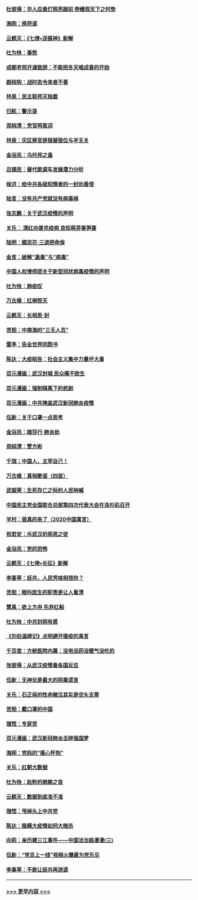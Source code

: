 #### [杜彼得：华人应悬灯照亮跟前 卷幔观天下之时势](../pages/nsc993/n11874822.md?t=02172202) 
#### [海网：换将谣](../pages/nsc993/n11873712.md?t=02172202) 
#### [云鹤天：《七律▪送瘟神》新解](../pages/nsc993/n11873598.md?t=02172202) 
#### [吐为快：春愁](../pages/nsc993/n11872801.md?t=02172202) 
#### [成都老师开课致辞：不能把冬天唱成春的开始](../pages/nsc993/n11872653.md?t=02172202) 
#### [颜纯钩：战时态令来者不善](../pages/nsc993/n11872011.md?t=02172202) 
#### [林泉：民主联邦灭独裁](../pages/nsc993/n11870998.md?t=02172202) 
#### [归航：警示录](../pages/nsc993/n11870963.md?t=02172202) 
#### [郑纯清：党官鸣冤词](../pages/nsc993/n11870938.md?t=02172202) 
#### [林泉：灾区换官是狼替狼位与羊无关](../pages/nsc993/n11870896.md?t=02172202) 
#### [金浴凤：乌托邦之蛊](../pages/nsc993/n11870879.md?t=02172202) 
#### [吕锡民：替代能源车发展潜力分析](../pages/nsc993/n11870656.md?t=02172202) 
#### [徐济：给中共各级知情者的一封劝善信](../pages/nsc993/n11868561.md?t=02172202) 
#### [陆言：没有共产党就没有病毒祸](../pages/nsc993/n11868232.md?t=02172202) 
#### [张志鹏：关于武汉疫情的声明](../pages/nsc993/n11867182.md?t=02172202) 
#### [关乐： 漂红向善克疫病 良知萌芽春笋蓬](../pages/nsc993/n11865710.md?t=02172202) 
#### [陆明：蝶恋花‧三退把命保](../pages/nsc993/n11865673.md?t=02172202) 
#### [金言：破解“蛊毒”与“病毒”](../pages/nsc993/n11864103.md?t=02172202) 
#### [中国人权律师团关于新型冠状病毒疫情的声明](../pages/nsc993/n11864249.md?t=02172202) 
#### [吐为快：肺疫叹](../pages/nsc993/n11864027.md?t=02172202) 
#### [万古缘：红祸惊天](../pages/nsc993/n11864079.md?t=02172202) 
#### [云鹤天：长相思‧封](../pages/nsc993/n11864006.md?t=02172202) 
#### [苦胆：中南海的“三无人员”](../pages/nsc993/n11862997.md?t=02172202) 
#### [雷亭：告全世界同胞书](../pages/nsc993/n11862572.md?t=02172202) 
#### [陈达：大疫昭告：社会主义集中力量坏大事](../pages/nsc993/n11859419.md?t=02172202) 
#### [双元漫画：武汉封城 民众痛不欲生](../pages/nsc993/n11859287.md?t=02172202) 
#### [双元漫画：强制隔离下的悲剧](../pages/nsc993/n11859244.md?t=02172202) 
#### [双元漫画：中共掩盖武汉新冠肺炎疫情](../pages/nsc993/n11858249.md?t=02172202) 
#### [伍新：关于口罩一点思考](../pages/nsc993/n11859195.md?t=02172202) 
#### [金浴凤：踏莎行‧肺炎劫](../pages/nsc993/n11858227.md?t=02172202) 
#### [郑纯清：赞方彬](../pages/nsc993/n11856803.md?t=02172202) 
#### [千瑞；中国人，主宰自己！](../pages/nsc993/n11856793.md?t=02172202) 
#### [万古缘：真相歌谣（四首）](../pages/nsc993/n11856263.md?t=02172202) 
#### [武振荣：生死存亡之际的人民呐喊](../pages/nsc993/n11856256.md?t=02172202) 
#### [中国民主党全国联合总部第四次代表大会在洛杉矶召开](../pages/nsc993/n11856344.md?t=02172202) 
#### [羊村：狼真的来了（2020中国寓言）](../pages/nsc993/n11856229.md?t=02172202) 
#### [祝君安：斥武汉的邪恶之徒](../pages/nsc993/n11855861.md?t=02172202) 
#### [金浴凤：党的恐怖](../pages/nsc993/n11855849.md?t=02172202) 
#### [云鹤天：《七律▪长征》新解](../pages/nsc993/n11855479.md?t=02172202) 
#### [李春草：妖共，人民凭啥相信你？](../pages/nsc993/n11855196.md?t=02172202) 
#### [苦胆：眼科医生的职责是让人看清](../pages/nsc993/n11853840.md?t=02172202) 
#### [慧真：欲上方舟 先弃红船](../pages/nsc993/n11853483.md?t=02172202) 
#### [吐为快：中共封网有感](../pages/nsc993/n11852575.md?t=02172202) 
#### [《刘伯温碑记》点明避开瘟疫的真言](../pages/nsc993/n11852128.md?t=02172202) 
#### [千百度：方舱医院内幕：没电没药没暖气没吃的](../pages/nsc993/n11850211.md?t=02172202) 
#### [张彼得：从武汉疫情看各国反应](../pages/nsc993/n11850102.md?t=02172202) 
#### [伍新：无神论是最大的阴毒谎言](../pages/nsc993/n11846129.md?t=02172202) 
#### [关乐：石正丽的性命赌注其实是空头支票](../pages/nsc993/n11846109.md?t=02172202) 
#### [苦胆：戴口罩的中国](../pages/nsc993/n11845576.md?t=02172202) 
#### [理悟：专家苦](../pages/nsc993/n11845564.md?t=02172202) 
#### [双元漫画：武汉新冠肺炎击碎强国梦](../pages/nsc993/n11843320.md?t=02172202) 
#### [海网：党妈的“瘟心怀抱”](../pages/nsc993/n11840740.md?t=02172202) 
#### [关乐：红朝大数据](../pages/nsc993/n11840675.md?t=02172202) 
#### [吐为快：赵粉的肺腑之哀](../pages/nsc993/n11840618.md?t=02172202) 
#### [云鹤天：数据到底准不准](../pages/nsc993/n11840325.md?t=02172202) 
#### [理悟：甩掉头上中共党](../pages/nsc993/n11838826.md?t=02172202) 
#### [陈达：隐瞒大疫情如同大暗杀](../pages/nsc993/n11838771.md?t=02172202) 
#### [向莉：亲历建三江事件——中国法治路漫漫(三)](../pages/nsc993/n11831825.md?t=02172202) 
#### [伍新：“党员上一线”视频火爆最为党乐见](../pages/nsc993/n11838200.md?t=02172202) 
#### [李春草：不能让妖共再逍遥](../pages/nsc993/n11838102.md?t=02172202) 

----
#### [ >>> 更早内容 <<< ](../indexes/nsc993-earlier.md)
